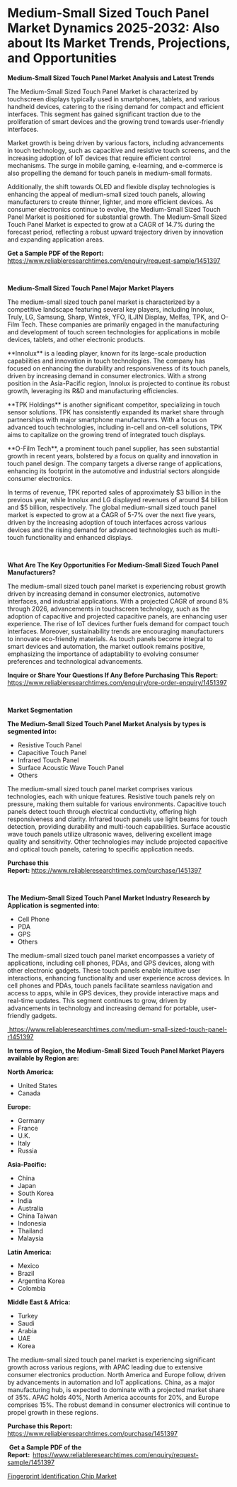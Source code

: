 <p><h1>Medium-Small Sized Touch Panel Market Dynamics 2025-2032: Also about Its Market Trends, Projections, and Opportunities</h1></p><p><strong>Medium-Small Sized Touch Panel Market Analysis and Latest Trends</strong></p>
<p><p>The Medium-Small Sized Touch Panel Market is characterized by touchscreen displays typically used in smartphones, tablets, and various handheld devices, catering to the rising demand for compact and efficient interfaces. This segment has gained significant traction due to the proliferation of smart devices and the growing trend towards user-friendly interfaces. </p><p>Market growth is being driven by various factors, including advancements in touch technology, such as capacitive and resistive touch screens, and the increasing adoption of IoT devices that require efficient control mechanisms. The surge in mobile gaming, e-learning, and e-commerce is also propelling the demand for touch panels in medium-small formats. </p><p>Additionally, the shift towards OLED and flexible display technologies is enhancing the appeal of medium-small sized touch panels, allowing manufacturers to create thinner, lighter, and more efficient devices. As consumer electronics continue to evolve, the Medium-Small Sized Touch Panel Market is positioned for substantial growth. The Medium-Small Sized Touch Panel Market is expected to grow at a CAGR of 14.7% during the forecast period, reflecting a robust upward trajectory driven by innovation and expanding application areas.</p></p>
<p><strong>Get a Sample PDF of the Report:&nbsp;</strong> <a href="https://www.reliableresearchtimes.com/enquiry/request-sample/1451397?utm_campaign=2139&utm_medium=2&utm_source=Github&utm_content=ia&utm_term=13022025&utm_id=medium-small-sized-touch-panel">https://www.reliableresearchtimes.com/enquiry/request-sample/1451397</a></p>
<p>&nbsp;</p>
<p><strong>Medium-Small Sized Touch Panel Major Market Players</strong></p>
<p><p>The medium-small sized touch panel market is characterized by a competitive landscape featuring several key players, including Innolux, Truly, LG, Samsung, Sharp, Wintek, YFO, ILJIN Display, Melfas, TPK, and O-Film Tech. These companies are primarily engaged in the manufacturing and development of touch screen technologies for applications in mobile devices, tablets, and other electronic products.</p><p>**Innolux** is a leading player, known for its large-scale production capabilities and innovation in touch technologies. The company has focused on enhancing the durability and responsiveness of its touch panels, driven by increasing demand in consumer electronics. With a strong position in the Asia-Pacific region, Innolux is projected to continue its robust growth, leveraging its R&D and manufacturing efficiencies.</p><p>**TPK Holdings** is another significant competitor, specializing in touch sensor solutions. TPK has consistently expanded its market share through partnerships with major smartphone manufacturers. With a focus on advanced touch technologies, including in-cell and on-cell solutions, TPK aims to capitalize on the growing trend of integrated touch displays.</p><p>**O-Film Tech**, a prominent touch panel supplier, has seen substantial growth in recent years, bolstered by a focus on quality and innovation in touch panel design. The company targets a diverse range of applications, enhancing its footprint in the automotive and industrial sectors alongside consumer electronics.</p><p>In terms of revenue, TPK reported sales of approximately $3 billion in the previous year, while Innolux and LG displayed revenues of around $4 billion and $5 billion, respectively. The global medium-small sized touch panel market is expected to grow at a CAGR of 5-7% over the next five years, driven by the increasing adoption of touch interfaces across various devices and the rising demand for advanced technologies such as multi-touch functionality and enhanced displays.</p></p>
<p>&nbsp;</p>
<p><strong>What Are The Key Opportunities For Medium-Small Sized Touch Panel Manufacturers?</strong></p>
<p><p>The medium-small sized touch panel market is experiencing robust growth driven by increasing demand in consumer electronics, automotive interfaces, and industrial applications. With a projected CAGR of around 8% through 2026, advancements in touchscreen technology, such as the adoption of capacitive and projected capacitive panels, are enhancing user experience. The rise of IoT devices further fuels demand for compact touch interfaces. Moreover, sustainability trends are encouraging manufacturers to innovate eco-friendly materials. As touch panels become integral to smart devices and automation, the market outlook remains positive, emphasizing the importance of adaptability to evolving consumer preferences and technological advancements.</p></p>
<p><strong>Inquire or Share Your Questions If Any Before Purchasing This Report:</strong> <a href="https://www.reliableresearchtimes.com/enquiry/pre-order-enquiry/1451397?utm_campaign=2139&utm_medium=2&utm_source=Github&utm_content=ia&utm_term=13022025&utm_id=medium-small-sized-touch-panel">https://www.reliableresearchtimes.com/enquiry/pre-order-enquiry/1451397</a></p>
<p>&nbsp;</p>
<p><strong>Market Segmentation</strong></p>
<p><strong>The Medium-Small Sized Touch Panel Market Analysis by types is segmented into:</strong></p>
<p><ul><li>Resistive Touch Panel</li><li>Capacitive Touch Panel</li><li>Infrared Touch Panel</li><li>Surface Acoustic Wave Touch Panel</li><li>Others</li></ul></p>
<p><p>The medium-small sized touch panel market comprises various technologies, each with unique features. Resistive touch panels rely on pressure, making them suitable for various environments. Capacitive touch panels detect touch through electrical conductivity, offering high responsiveness and clarity. Infrared touch panels use light beams for touch detection, providing durability and multi-touch capabilities. Surface acoustic wave touch panels utilize ultrasonic waves, delivering excellent image quality and sensitivity. Other technologies may include projected capacitive and optical touch panels, catering to specific application needs.</p></p>
<p><strong>Purchase this Report:&nbsp;</strong><a href="https://www.reliableresearchtimes.com/purchase/1451397?utm_campaign=2139&utm_medium=2&utm_source=Github&utm_content=ia&utm_term=13022025&utm_id=medium-small-sized-touch-panel">https://www.reliableresearchtimes.com/purchase/1451397</a></p>
<p>&nbsp;</p>
<p><strong>The Medium-Small Sized Touch Panel Market Industry Research by Application is segmented into:</strong></p>
<p><ul><li>Cell Phone</li><li>PDA</li><li>GPS</li><li>Others</li></ul></p>
<p><p>The medium-small sized touch panel market encompasses a variety of applications, including cell phones, PDAs, and GPS devices, along with other electronic gadgets. These touch panels enable intuitive user interactions, enhancing functionality and user experience across devices. In cell phones and PDAs, touch panels facilitate seamless navigation and access to apps, while in GPS devices, they provide interactive maps and real-time updates. This segment continues to grow, driven by advancements in technology and increasing demand for portable, user-friendly gadgets.</p></p>
<p><a href="https://www.reliableresearchtimes.com/medium-small-sized-touch-panel-r1451397?utm_campaign=2139&utm_medium=2&utm_source=Github&utm_content=ia&utm_term=13022025&utm_id=medium-small-sized-touch-panel">&nbsp;https://www.reliableresearchtimes.com/medium-small-sized-touch-panel-r1451397</a></p>
<p><strong>In terms of Region, the Medium-Small Sized Touch Panel Market Players available by Region are:</strong></p>
<p>
    <p> <strong> North America: </strong>
        <ul>
            <li>United States</li>
            <li>Canada</li>
        </ul>
        </p> 
    <p> <strong> Europe: </strong>
        <ul>
            <li>Germany</li>
            <li>France</li>
            <li>U.K.</li>
            <li>Italy</li>
            <li>Russia</li>
        </ul>
        </p> 
    <p> <strong> Asia-Pacific: </strong>
        <ul>
            <li>China</li>
            <li>Japan</li>
            <li>South Korea</li>
            <li>India</li>
            <li>Australia</li>
            <li>China Taiwan</li>
            <li>Indonesia</li>
            <li>Thailand</li>
            <li>Malaysia</li>
        </ul>
        </p> 
    <p> <strong> Latin America: </strong>
        <ul>
            <li>Mexico</li>
            <li>Brazil</li>
            <li>Argentina Korea</li>
            <li>Colombia</li>
        </ul>
        </p> 
    <p> <strong> Middle East & Africa: </strong>
        <ul>
            <li>Turkey</li>
            <li>Saudi</li>
            <li>Arabia</li>
            <li>UAE</li>
            <li>Korea</li>
        </ul>
    </p>
    </p>
<p><p>The medium-small sized touch panel market is experiencing significant growth across various regions, with APAC leading due to extensive consumer electronics production. North America and Europe follow, driven by advancements in automation and IoT applications. China, as a major manufacturing hub, is expected to dominate with a projected market share of 35%. APAC holds 40%, North America accounts for 20%, and Europe comprises 15%. The robust demand in consumer electronics will continue to propel growth in these regions.</p></p>
<p><strong>Purchase this Report: </strong><a href="https://www.reliableresearchtimes.com/purchase/1451397?utm_campaign=2139&utm_medium=2&utm_source=Github&utm_content=ia&utm_term=13022025&utm_id=medium-small-sized-touch-panel">https://www.reliableresearchtimes.com/purchase/1451397</a></p>
<p>&nbsp;<strong>Get a Sample PDF of the Report:&nbsp;&nbsp;</strong><a href="https://www.reliableresearchtimes.com/enquiry/request-sample/1451397?utm_campaign=2139&utm_medium=2&utm_source=Github&utm_content=ia&utm_term=13022025&utm_id=medium-small-sized-touch-panel">https://www.reliableresearchtimes.com/enquiry/request-sample/1451397</a></p>
<p><strong></strong></p>
<p><p><a href="https://github.com/petbigbeepjn/Market-Research-Report-List-1/blob/main/fingerprint-identification-chip-market.md?utm_campaign=2139&utm_medium=2&utm_source=Github&utm_content=ia&utm_term=13022025&utm_id=medium-small-sized-touch-panel">Fingerprint Identification Chip Market</a></p></p>